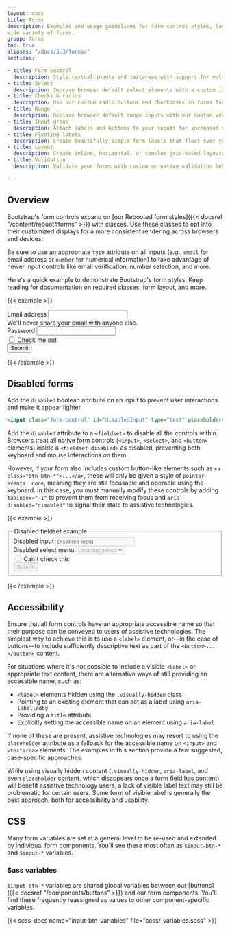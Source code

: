 ```yaml
---
layout: docs
title: Forms
description: Examples and usage guidelines for form control styles, layout options, and custom components for creating a
wide variety of forms.
group: forms
toc: true
aliases: "/docs/5.3/forms/"
sections:

- title: Form control
  description: Style textual inputs and textareas with support for multiple states.
- title: Select
  description: Improve browser default select elements with a custom initial appearance.
- title: Checks & radios
  description: Use our custom radio buttons and checkboxes in forms for selecting input options.
- title: Range
  description: Replace browser default range inputs with our custom version.
- title: Input group
  description: Attach labels and buttons to your inputs for increased semantic value.
- title: Floating labels
  description: Create beautifully simple form labels that float over your input fields.
- title: Layout
  description: Create inline, horizontal, or complex grid-based layouts with your forms.
- title: Validation
  description: Validate your forms with custom or native validation behaviors and styles.

---
```


## Overview

Bootstrap's form controls expand on [our Rebooted form styles]({{< docsref "/content/reboot#forms" >}}) with classes.
Use these classes to opt into their customized displays for a more consistent rendering across browsers and devices.

Be sure to use an appropriate `type` attribute on all inputs (e.g., `email` for email address or `number` for numerical
information) to take advantage of newer input controls like email verification, number selection, and more.

Here's a quick example to demonstrate Bootstrap's form styles. Keep reading for documentation on required classes, form
layout, and more.

{{< example >}}
<form>
  <div class="mb-3">
    <label for="exampleInputEmail1" class="form-label">Email address</label>
    <input type="email" class="form-control" id="exampleInputEmail1" aria-describedby="emailHelp">
    <div id="emailHelp" class="form-text">We'll never share your email with anyone else.</div>
  </div>
  <div class="mb-3">
    <label for="exampleInputPassword1" class="form-label">Password</label>
    <input type="password" class="form-control" id="exampleInputPassword1">
  </div>
  <div class="mb-3 form-check">
    <input type="checkbox" class="form-check-input" id="exampleCheck1">
    <label class="form-check-label" for="exampleCheck1">Check me out</label>
  </div>
  <button type="submit" class="btn btn-primary">Submit</button>
</form>
{{< /example >}}

## Disabled forms

Add the `disabled` boolean attribute on an input to prevent user interactions and make it appear lighter.

```html
<input class="form-control" id="disabledInput" type="text" placeholder="Disabled input here..." disabled>
```

Add the `disabled` attribute to a `<fieldset>` to disable all the controls within. Browsers treat all native form
controls (`<input>`, `<select>`, and `<button>` elements) inside a `<fieldset disabled>` as disabled, preventing both
keyboard and mouse interactions on them.

However, if your form also includes custom button-like elements such as `<a class="btn btn-*">...</a>`, these will only
be given a style of `pointer-events: none`, meaning they are still focusable and operable using the keyboard. In this
case, you must manually modify these controls by adding `tabindex="-1"` to prevent them from receiving focus
and `aria-disabled="disabled"` to signal their state to assistive technologies.

{{< example >}}
<form>
  <fieldset disabled>
    <legend>Disabled fieldset example</legend>
    <div class="mb-3">
      <label for="disabledTextInput" class="form-label">Disabled input</label>
      <input type="text" id="disabledTextInput" class="form-control" placeholder="Disabled input">
    </div>
    <div class="mb-3">
      <label for="disabledSelect" class="form-label">Disabled select menu</label>
      <select id="disabledSelect" class="form-select">
        <option>Disabled select</option>
      </select>
    </div>
    <div class="mb-3">
      <div class="form-check">
        <input class="form-check-input" type="checkbox" id="disabledFieldsetCheck" disabled>
        <label class="form-check-label" for="disabledFieldsetCheck">
          Can't check this
        </label>
      </div>
    </div>
    <button type="submit" class="btn btn-primary">Submit</button>
  </fieldset>
</form>
{{< /example >}}

## Accessibility

Ensure that all form controls have an appropriate accessible name so that their purpose can be conveyed to users of
assistive technologies. The simplest way to achieve this is to use a `<label>` element, or—in the case of buttons—to
include sufficiently descriptive text as part of the `<button>...</button>` content.

For situations where it's not possible to include a visible `<label>` or appropriate text content, there are alternative
ways of still providing an accessible name, such as:

- `<label>` elements hidden using the `.visually-hidden` class
- Pointing to an existing element that can act as a label using `aria-labelledby`
- Providing a `title` attribute
- Explicitly setting the accessible name on an element using `aria-label`

If none of these are present, assistive technologies may resort to using the `placeholder` attribute as a fallback for
the accessible name on `<input>` and `<textarea>` elements. The examples in this section provide a few suggested,
case-specific approaches.

While using visually hidden content (`.visually-hidden`, `aria-label`, and even `placeholder` content, which disappears
once a form field has content) will benefit assistive technology users, a lack of visible label text may still be
problematic for certain users. Some form of visible label is generally the best approach, both for accessibility and
usability.

## CSS

Many form variables are set at a general level to be re-used and extended by individual form components. You'll see
these most often as `$input-btn-*` and `$input-*` variables.

### Sass variables

`$input-btn-*` variables are shared global variables between our [buttons]({{< docsref "/components/buttons" >}}) and
our form components. You'll find these frequently reassigned as values to other component-specific variables.

{{< scss-docs name="input-btn-variables" file="scss/_variables.scss" >}}
